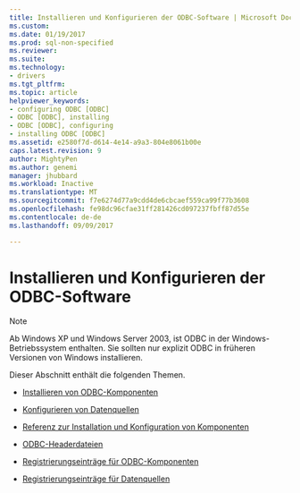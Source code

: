 ```yaml
---
title: Installieren und Konfigurieren der ODBC-Software | Microsoft Docs
ms.custom: 
ms.date: 01/19/2017
ms.prod: sql-non-specified
ms.reviewer: 
ms.suite: 
ms.technology:
- drivers
ms.tgt_pltfrm: 
ms.topic: article
helpviewer_keywords:
- configuring ODBC [ODBC]
- ODBC [ODBC], installing
- ODBC [ODBC], configuring
- installing ODBC [ODBC]
ms.assetid: e2580f7d-d614-4e14-a9a3-804e8061b00e
caps.latest.revision: 9
author: MightyPen
ms.author: genemi
manager: jhubbard
ms.workload: Inactive
ms.translationtype: MT
ms.sourcegitcommit: f7e6274d77a9cdd4de6cbcaef559ca99f77b3608
ms.openlocfilehash: fe98dc96cfae31ff281426cd097237fbff87d55e
ms.contentlocale: de-de
ms.lasthandoff: 09/09/2017

---
```

# <a name="installing-and-configuring-the-odbc-software"></a>Installieren und Konfigurieren der ODBC-Software
> [!NOTE]  
>  Ab Windows XP und Windows Server 2003, ist ODBC in der Windows-Betriebssystem enthalten. Sie sollten nur explizit ODBC in früheren Versionen von Windows installieren.  
  
 Dieser Abschnitt enthält die folgenden Themen.  
  
-   [Installieren von ODBC-Komponenten](../../../odbc/reference/install/installing-odbc-components.md)  
  
-   [Konfigurieren von Datenquellen](../../../odbc/reference/install/configuring-data-sources.md)  
  
-   [Referenz zur Installation und Konfiguration von Komponenten](../../../odbc/reference/install/installation-and-configuration-components-reference.md)  
  
-   [ODBC-Headerdateien](../../../odbc/reference/install/odbc-header-files.md)  
  
-   [Registrierungseinträge für ODBC-Komponenten](../../../odbc/reference/install/registry-entries-for-odbc-components.md)  
  
-   [Registrierungseinträge für Datenquellen](../../../odbc/reference/install/registry-entries-for-data-sources.md)

